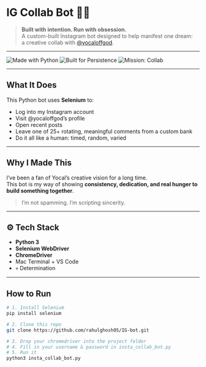 # IG Collab Bot 🤖💬

> **Built with intention. Run with obsession.**  
> A custom-built Instagram bot designed to help manifest one dream:  
> a creative collab with [@yocaloffgod](https://instagram.com/yocaloffgod).

---

![Made with Python](https://img.shields.io/badge/Made%20with-Python-blue?logo=python)
![Built for Persistence](https://img.shields.io/badge/Built%20for-Persistence-orange)
![Mission: Collab](https://img.shields.io/badge/Mission-Collab%20with%20Yocal-red)

---

## What It Does

This Python bot uses **Selenium** to:
- Log into my Instagram account
- Visit @yocaloffgod’s profile
- Open recent posts
- Leave one of 25+ rotating, meaningful comments from a custom bank
- Do it all like a human: timed, random, varied

---

## Why I Made This

I’ve been a fan of Yocal’s creative vision for a long time.  
This bot is my way of showing **consistency, dedication, and real hunger to build something together**.

> I’m not spamming. I’m scripting sincerity.

---

## ⚙️ Tech Stack

- **Python 3**
- **Selenium WebDriver**
- **ChromeDriver**
- Mac Terminal + VS Code
- 💀 Determination

---

## How to Run

```bash
# 1. Install Selenium
pip install selenium

# 2. Clone this repo
git clone https://github.com/rahulghosh05/IG-bot.git

# 3. Drop your chromedriver into the project folder
# 4. Fill in your username & password in insta_collab_bot.py
# 5. Run it
python3 insta_collab_bot.py
